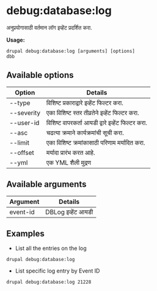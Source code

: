 # debug:database:log
अनुप्रयोगासाठी वर्तमान लॉग इव्हेंट प्रदर्शित करा.

**Usage:**
```
drupal debug:database:log [arguments] [options]
dbb
```

## Available options
Option | Details
-------|-------------
--type | विशिष्ट प्रकाराद्वारे इव्हेंट फिल्टर करा.
--severity | एका विशिष्ट स्तर तीव्रतेने इव्हेंट फिल्टर करा.
--user-id | विशिष्ट वापरकर्ता आयडी द्वारे इव्हेंट फिल्टर करा.
--asc | चढत्या क्रमाने कार्यक्रमांची सूची करा.
--limit | एका विशिष्ट क्रमांकासाठी परिणाम मर्यादित करा.
--offset | मर्यादा प्रारंभ करत आहे.
--yml | एक YML शैली मुद्रण

## Available arguments
Argument | Details
---------|-------------
event-id | DBLog इव्हेंट आयडी

## Examples
* List all the entries on the log
```
drupal debug:database:log
```
* List specific log entry by Event ID
```
drupal debug:database:log 21228
```
